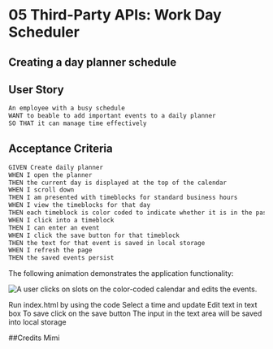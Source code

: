 # 05 Third-Party APIs: Work Day Scheduler

## Creating a day planner schedule

## User Story

```md
An employee with a busy schedule
WANT to beable to add important events to a daily planner
SO THAT it can manage time effectively
```

## Acceptance Criteria

```md
GIVEN Create daily planner
WHEN I open the planner
THEN the current day is displayed at the top of the calendar
WHEN I scroll down
THEN I am presented with timeblocks for standard business hours
WHEN I view the timeblocks for that day
THEN each timeblock is color coded to indicate whether it is in the past, present, or future
WHEN I click into a timeblock
THEN I can enter an event
WHEN I click the save button for that timeblock
THEN the text for that event is saved in local storage
WHEN I refresh the page
THEN the saved events persist
```

The following animation demonstrates the application functionality:

![A user clicks on slots on the color-coded calendar and edits the events.](./Assets/05-third-party-apis-homework-demo.gif)

Run index.html by using the code
Select a time and update
Edit text in text box
To save click on the save button
The input in the text area will be saved into local storage

##Credits
Mimi
